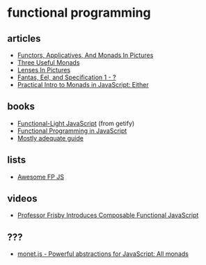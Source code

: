 # functional programming

## articles

* [Functors, Applicatives, And Monads In Pictures](http://adit.io/posts/2013-04-17-functors,_applicatives,_and_monads_in_pictures.html)
* [Three Useful Monads](http://adit.io/posts/2013-06-10-three-useful-monads.html)
* [Lenses In Pictures](http://adit.io/posts/2013-07-22-lenses-in-pictures.html)
* [Fantas, Eel, and Specification 1 - ?](http://www.tomharding.me/2017/03/03/fantas-eel-and-specification/)
* [Practical Intro to Monads in JavaScript: Either](https://tech.evojam.com/2016/03/21/practical-intro-to-monads-in-javascript-either/)

## books

* [Functional-Light JavaScript](https://github.com/getify/Functional-Light-JS) (from getify)
* [Functional Programming in JavaScript
](https://www.manning.com/books/functional-programming-in-javascript#downloads)
* [Mostly adequate guide](https://drboolean.gitbooks.io/mostly-adequate-guide/content/)

## lists

* [Awesome FP JS](https://github.com/stoeffel/awesome-fp-js#lenses)

## videos

* [Professor Frisby Introduces Composable Functional JavaScript](https://egghead.io/lessons/javascript-linear-data-flow-with-container-style-types-box)

## ???

* [monet.js - Powerful abstractions for JavaScript: All monads](https://cwmyers.github.io/monet.js/#all-monads)
